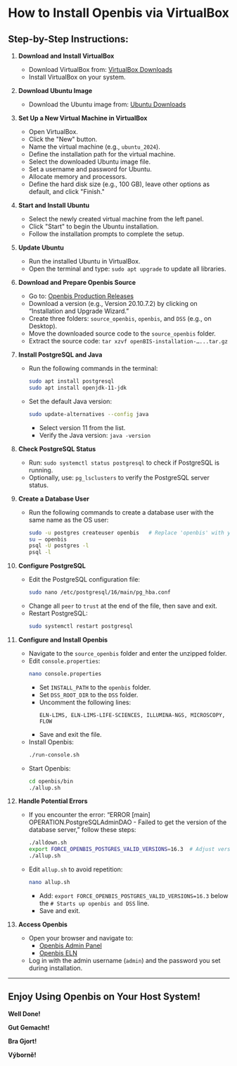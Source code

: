 # How to Install Openbis via VirtualBox

## Step-by-Step Instructions:

1. **Download and Install VirtualBox**
   - Download VirtualBox from: [VirtualBox Downloads](https://www.virtualbox.org/wiki/Downloads)
   - Install VirtualBox on your system.

2. **Download Ubuntu Image**
   - Download the Ubuntu image from: [Ubuntu Downloads](https://ubuntu.com/download)

3. **Set Up a New Virtual Machine in VirtualBox**
   - Open VirtualBox.
   - Click the "New" button.
   - Name the virtual machine (e.g., `ubuntu_2024`).
   - Define the installation path for the virtual machine.
   - Select the downloaded Ubuntu image file.
   - Set a username and password for Ubuntu.
   - Allocate memory and processors.
   - Define the hard disk size (e.g., 100 GB), leave other options as default, and click "Finish."

4. **Start and Install Ubuntu**
   - Select the newly created virtual machine from the left panel.
   - Click "Start" to begin the Ubuntu installation.
   - Follow the installation prompts to complete the setup.

5. **Update Ubuntu**
   - Run the installed Ubuntu in VirtualBox.
   - Open the terminal and type: `sudo apt upgrade` to update all libraries.

6. **Download and Prepare Openbis Source**
   - Go to: [Openbis Production Releases](https://unlimited.ethz.ch/display/openbis/Production+Releases)
   - Download a version (e.g., Version 20.10.7.2) by clicking on “Installation and Upgrade Wizard.”
   - Create three folders: `source_openbis`, `openbis`, and `DSS` (e.g., on Desktop).
   - Move the downloaded source code to the `source_openbis` folder.
   - Extract the source code: `tar xzvf openBIS-installation-…...tar.gz`

7. **Install PostgreSQL and Java**
   - Run the following commands in the terminal:
     ```bash
     sudo apt install postgresql
     sudo apt install openjdk-11-jdk
     ```
   - Set the default Java version:
     ```bash
     sudo update-alternatives --config java
     ```
     - Select version 11 from the list.
     - Verify the Java version: `java -version`

8. **Check PostgreSQL Status**
   - Run: `sudo systemctl status postgresql` to check if PostgreSQL is running.
   - Optionally, use: `pg_lsclusters` to verify the PostgreSQL server status.

9. **Create a Database User**
   - Run the following commands to create a database user with the same name as the OS user:
     ```bash
     sudo -u postgres createuser openbis   # Replace 'openbis' with your OS username
     su – openbis
     psql -U postgres -l
     psql -l
     ```

10. **Configure PostgreSQL**
    - Edit the PostgreSQL configuration file:
      ```bash
      sudo nano /etc/postgresql/16/main/pg_hba.conf
      ```
    - Change all `peer` to `trust` at the end of the file, then save and exit.
    - Restart PostgreSQL:
      ```bash
      sudo systemctl restart postgresql
      ```

11. **Configure and Install Openbis**
    - Navigate to the `source_openbis` folder and enter the unzipped folder.
    - Edit `console.properties`:
      ```bash
      nano console.properties
      ```
      - Set `INSTALL_PATH` to the `openbis` folder.
      - Set `DSS_ROOT_DIR` to the `DSS` folder.
      - Uncomment the following lines:
        ```
        ELN-LIMS, ELN-LIMS-LIFE-SCIENCES, ILLUMINA-NGS, MICROSCOPY, FLOW
        ```
      - Save and exit the file.
    - Install Openbis:
      ```bash
      ./run-console.sh
      ```
    - Start Openbis:
      ```bash
      cd openbis/bin
      ./allup.sh
      ```

12. **Handle Potential Errors**
    - If you encounter the error: “ERROR [main] OPERATION.PostgreSQLAdminDAO - Failed to get the version of the database server,” follow these steps:
      ```bash
      ./alldown.sh
      export FORCE_OPENBIS_POSTGRES_VALID_VERSIONS=16.3  # Adjust version as necessary
      ./allup.sh
      ```
    - Edit `allup.sh` to avoid repetition:
      ```bash
      nano allup.sh
      ```
      - Add: `export FORCE_OPENBIS_POSTGRES_VALID_VERSIONS=16.3` below the `# Starts up openbis and DSS` line.
      - Save and exit.

13. **Access Openbis**
    - Open your browser and navigate to:
      - [Openbis Admin Panel](https://localhost:8443/openbis/webapp/openbis-ng-ui/)
      - [Openbis ELN](https://localhost:8443/openbis/webapp/eln-lims/)
    - Log in with the admin username (`admin`) and the password you set during installation.

---

## Enjoy Using Openbis on Your Host System!

**Well Done!**

**Gut Gemacht!**

**Bra Gjort!**

**Výborně!**
